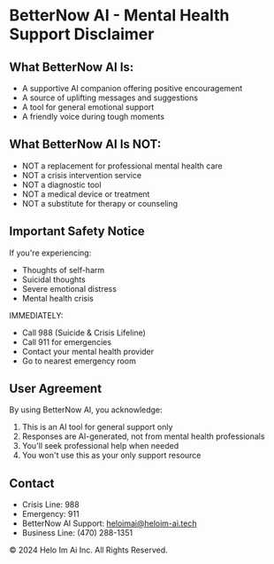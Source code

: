 # BetterNow AI - Mental Health Support Disclaimer

## What BetterNow AI Is:
- A supportive AI companion offering positive encouragement
- A source of uplifting messages and suggestions
- A tool for general emotional support
- A friendly voice during tough moments

## What BetterNow AI Is NOT:
- NOT a replacement for professional mental health care
- NOT a crisis intervention service
- NOT a diagnostic tool
- NOT a medical device or treatment
- NOT a substitute for therapy or counseling

## Important Safety Notice
If you're experiencing:
- Thoughts of self-harm
- Suicidal thoughts
- Severe emotional distress
- Mental health crisis

IMMEDIATELY:
- Call 988 (Suicide & Crisis Lifeline)
- Call 911 for emergencies
- Contact your mental health provider
- Go to nearest emergency room

## User Agreement
By using BetterNow AI, you acknowledge:
1. This is an AI tool for general support only
2. Responses are AI-generated, not from mental health professionals
3. You'll seek professional help when needed
4. You won't use this as your only support resource

## Contact
- Crisis Line: 988
- Emergency: 911
- BetterNow AI Support: heloimai@heloim-ai.tech
- Business Line: (470) 288-1351

© 2024 Helo Im Ai Inc. All Rights Reserved.